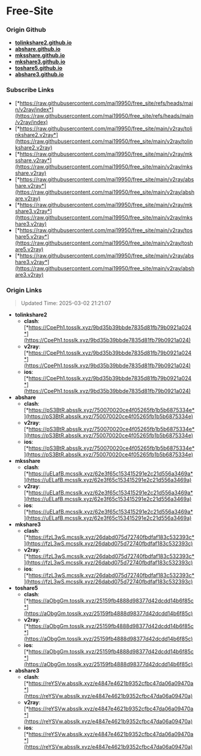 # Free-Site

### Origin Github

- [**tolinkshare2.github.io**](https://github.com/tolinkshare2/tolinkshare2.github.io)
- [**abshare.github.io**](https://github.com/abshare/abshare.github.io)
- [**mksshare.github.io**](https://github.com/mksshare/mksshare.github.io)
- [**mkshare3.github.io**](https://github.com/mkshare3/mkshare3.github.io)
- [**toshare5.github.io**](https://github.com/toshare5/toshare5.github.io)
- [**abshare3.github.io**](https://github.com/abshare3/abshare3.github.io)

### Subscribe Links

- [*https://raw.githubusercontent.com/mai19950/free_site/refs/heads/main/v2ray/index*](https://raw.githubusercontent.com/mai19950/free_site/refs/heads/main/v2ray/index)
- [*https://raw.githubusercontent.com/mai19950/free_site/main/v2ray/tolinkshare2.v2ray*](https://raw.githubusercontent.com/mai19950/free_site/main/v2ray/tolinkshare2.v2ray)
- [*https://raw.githubusercontent.com/mai19950/free_site/main/v2ray/mksshare.v2ray*](https://raw.githubusercontent.com/mai19950/free_site/main/v2ray/mksshare.v2ray)
- [*https://raw.githubusercontent.com/mai19950/free_site/main/v2ray/abshare.v2ray*](https://raw.githubusercontent.com/mai19950/free_site/main/v2ray/abshare.v2ray)
- [*https://raw.githubusercontent.com/mai19950/free_site/main/v2ray/mkshare3.v2ray*](https://raw.githubusercontent.com/mai19950/free_site/main/v2ray/mkshare3.v2ray)
- [*https://raw.githubusercontent.com/mai19950/free_site/main/v2ray/toshare5.v2ray*](https://raw.githubusercontent.com/mai19950/free_site/main/v2ray/toshare5.v2ray)
- [*https://raw.githubusercontent.com/mai19950/free_site/main/v2ray/abshare3.v2ray*](https://raw.githubusercontent.com/mai19950/free_site/main/v2ray/abshare3.v2ray)

### Origin Links

> Updated Time: 2025-03-02 21:21:07

- **tolinkshare2**
  - **clash**: [*https://CpePh1.tosslk.xyz/9bd35b39bbde7835d81fb79b0921a024*](https://CpePh1.tosslk.xyz/9bd35b39bbde7835d81fb79b0921a024)
  - **v2ray**: [*https://CpePh1.tosslk.xyz/9bd35b39bbde7835d81fb79b0921a024*](https://CpePh1.tosslk.xyz/9bd35b39bbde7835d81fb79b0921a024)
  - **ios**: [*https://CpePh1.tosslk.xyz/9bd35b39bbde7835d81fb79b0921a024*](https://CpePh1.tosslk.xyz/9bd35b39bbde7835d81fb79b0921a024)
- **abshare**
  - **clash**: [*https://pS3BtR.absslk.xyz/750070020ce4f05265fb1b5b6875334e*](https://pS3BtR.absslk.xyz/750070020ce4f05265fb1b5b6875334e)
  - **v2ray**: [*https://pS3BtR.absslk.xyz/750070020ce4f05265fb1b5b6875334e*](https://pS3BtR.absslk.xyz/750070020ce4f05265fb1b5b6875334e)
  - **ios**: [*https://pS3BtR.absslk.xyz/750070020ce4f05265fb1b5b6875334e*](https://pS3BtR.absslk.xyz/750070020ce4f05265fb1b5b6875334e)
- **mksshare**
  - **clash**: [*https://uELafB.mcsslk.xyz/62e3f65c153415291e2c21d556a3469a*](https://uELafB.mcsslk.xyz/62e3f65c153415291e2c21d556a3469a)
  - **v2ray**: [*https://uELafB.mcsslk.xyz/62e3f65c153415291e2c21d556a3469a*](https://uELafB.mcsslk.xyz/62e3f65c153415291e2c21d556a3469a)
  - **ios**: [*https://uELafB.mcsslk.xyz/62e3f65c153415291e2c21d556a3469a*](https://uELafB.mcsslk.xyz/62e3f65c153415291e2c21d556a3469a)
- **mkshare3**
  - **clash**: [*https://fzL3wS.mcsslk.xyz/26dabd075d72740fbdfaf183c532393c*](https://fzL3wS.mcsslk.xyz/26dabd075d72740fbdfaf183c532393c)
  - **v2ray**: [*https://fzL3wS.mcsslk.xyz/26dabd075d72740fbdfaf183c532393c*](https://fzL3wS.mcsslk.xyz/26dabd075d72740fbdfaf183c532393c)
  - **ios**: [*https://fzL3wS.mcsslk.xyz/26dabd075d72740fbdfaf183c532393c*](https://fzL3wS.mcsslk.xyz/26dabd075d72740fbdfaf183c532393c)
- **toshare5**
  - **clash**: [*https://aObgGm.tosslk.xyz/25159fb4888d98377d42dcdd14b6f85c*](https://aObgGm.tosslk.xyz/25159fb4888d98377d42dcdd14b6f85c)
  - **v2ray**: [*https://aObgGm.tosslk.xyz/25159fb4888d98377d42dcdd14b6f85c*](https://aObgGm.tosslk.xyz/25159fb4888d98377d42dcdd14b6f85c)
  - **ios**: [*https://aObgGm.tosslk.xyz/25159fb4888d98377d42dcdd14b6f85c*](https://aObgGm.tosslk.xyz/25159fb4888d98377d42dcdd14b6f85c)
- **abshare3**
  - **clash**: [*https://reYSVw.absslk.xyz/e4847e4621b9352cfbc47da06a09470a*](https://reYSVw.absslk.xyz/e4847e4621b9352cfbc47da06a09470a)
  - **v2ray**: [*https://reYSVw.absslk.xyz/e4847e4621b9352cfbc47da06a09470a*](https://reYSVw.absslk.xyz/e4847e4621b9352cfbc47da06a09470a)
  - **ios**: [*https://reYSVw.absslk.xyz/e4847e4621b9352cfbc47da06a09470a*](https://reYSVw.absslk.xyz/e4847e4621b9352cfbc47da06a09470a)

